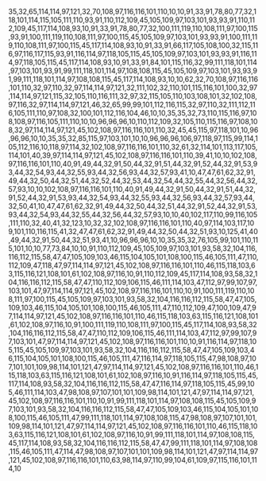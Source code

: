 35,32,65,114,114,97,121,32,70,108,97,116,116,101,110,10,10,91,33,91,78,80,77,32,118,101,114,115,105,111,110,93,91,110,112,109,45,105,109,97,103,101,93,93,91,110,112,109,45,117,114,108,93,10,91,33,91,78,80,77,32,100,111,119,110,108,111,97,100,115,93,91,100,111,119,110,108,111,97,100,115,45,105,109,97,103,101,93,93,91,100,111,119,110,108,111,97,100,115,45,117,114,108,93,10,91,33,91,66,117,105,108,100,32,115,116,97,116,117,115,93,91,116,114,97,118,105,115,45,105,109,97,103,101,93,93,91,116,114,97,118,105,115,45,117,114,108,93,10,91,33,91,84,101,115,116,32,99,111,118,101,114,97,103,101,93,91,99,111,118,101,114,97,108,108,115,45,105,109,97,103,101,93,93,91,99,111,118,101,114,97,108,108,115,45,117,114,108,93,10,10,62,32,70,108,97,116,116,101,110,32,97,110,32,97,114,114,97,121,32,111,102,32,110,101,115,116,101,100,32,97,114,114,97,121,115,32,105,110,116,111,32,97,32,115,105,110,103,108,101,32,102,108,97,116,32,97,114,114,97,121,46,32,65,99,99,101,112,116,115,32,97,110,32,111,112,116,105,111,110,97,108,32,100,101,112,116,104,46,10,10,35,35,32,73,110,115,116,97,108,108,97,116,105,111,110,10,10,96,96,96,10,110,112,109,32,105,110,115,116,97,108,108,32,97,114,114,97,121,45,102,108,97,116,116,101,110,32,45,45,115,97,118,101,10,96,96,96,10,10,35,35,32,85,115,97,103,101,10,10,96,96,96,106,97,118,97,115,99,114,105,112,116,10,118,97,114,32,102,108,97,116,116,101,110,32,61,32,114,101,113,117,105,114,101,40,39,97,114,114,97,121,45,102,108,97,116,116,101,110,39,41,10,10,102,108,97,116,116,101,110,40,91,49,44,32,91,50,44,32,91,51,44,32,91,52,44,32,91,53,93,44,32,54,93,44,32,55,93,44,32,56,93,44,32,57,93,41,10,47,47,61,62,32,91,49,44,32,50,44,32,51,44,32,52,44,32,53,44,32,54,44,32,55,44,32,56,44,32,57,93,10,10,102,108,97,116,116,101,110,40,91,49,44,32,91,50,44,32,91,51,44,32,91,52,44,32,91,53,93,44,32,54,93,44,32,55,93,44,32,56,93,44,32,57,93,44,32,50,41,10,47,47,61,62,32,91,49,44,32,50,44,32,51,44,32,91,52,44,32,91,53,93,44,32,54,93,44,32,55,44,32,56,44,32,57,93,10,10,40,102,117,110,99,116,105,111,110,32,40,41,32,123,10,32,32,102,108,97,116,116,101,110,40,97,114,103,117,109,101,110,116,115,41,32,47,47,61,62,32,91,49,44,32,50,44,32,51,93,10,125,41,40,49,44,32,91,50,44,32,51,93,41,10,96,96,96,10,10,35,35,32,76,105,99,101,110,115,101,10,10,77,73,84,10,10,91,110,112,109,45,105,109,97,103,101,93,58,32,104,116,116,112,115,58,47,47,105,109,103,46,115,104,105,101,108,100,115,46,105,111,47,110,112,109,47,118,47,97,114,114,97,121,45,102,108,97,116,116,101,110,46,115,118,103,63,115,116,121,108,101,61,102,108,97,116,10,91,110,112,109,45,117,114,108,93,58,32,104,116,116,112,115,58,47,47,110,112,109,106,115,46,111,114,103,47,112,97,99,107,97,103,101,47,97,114,114,97,121,45,102,108,97,116,116,101,110,10,91,100,111,119,110,108,111,97,100,115,45,105,109,97,103,101,93,58,32,104,116,116,112,115,58,47,47,105,109,103,46,115,104,105,101,108,100,115,46,105,111,47,110,112,109,47,100,109,47,97,114,114,97,121,45,102,108,97,116,116,101,110,46,115,118,103,63,115,116,121,108,101,61,102,108,97,116,10,91,100,111,119,110,108,111,97,100,115,45,117,114,108,93,58,32,104,116,116,112,115,58,47,47,110,112,109,106,115,46,111,114,103,47,112,97,99,107,97,103,101,47,97,114,114,97,121,45,102,108,97,116,116,101,110,10,91,116,114,97,118,105,115,45,105,109,97,103,101,93,58,32,104,116,116,112,115,58,47,47,105,109,103,46,115,104,105,101,108,100,115,46,105,111,47,116,114,97,118,105,115,47,98,108,97,107,101,101,109,98,114,101,121,47,97,114,114,97,121,45,102,108,97,116,116,101,110,46,115,118,103,63,115,116,121,108,101,61,102,108,97,116,10,91,116,114,97,118,105,115,45,117,114,108,93,58,32,104,116,116,112,115,58,47,47,116,114,97,118,105,115,45,99,105,46,111,114,103,47,98,108,97,107,101,101,109,98,114,101,121,47,97,114,114,97,121,45,102,108,97,116,116,101,110,10,91,99,111,118,101,114,97,108,108,115,45,105,109,97,103,101,93,58,32,104,116,116,112,115,58,47,47,105,109,103,46,115,104,105,101,108,100,115,46,105,111,47,99,111,118,101,114,97,108,108,115,47,98,108,97,107,101,101,109,98,114,101,121,47,97,114,114,97,121,45,102,108,97,116,116,101,110,46,115,118,103,63,115,116,121,108,101,61,102,108,97,116,10,91,99,111,118,101,114,97,108,108,115,45,117,114,108,93,58,32,104,116,116,112,115,58,47,47,99,111,118,101,114,97,108,108,115,46,105,111,47,114,47,98,108,97,107,101,101,109,98,114,101,121,47,97,114,114,97,121,45,102,108,97,116,116,101,110,63,98,114,97,110,99,104,61,109,97,115,116,101,114,10